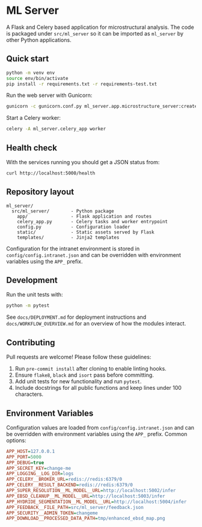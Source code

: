 # ML Server

A Flask and Celery based application for microstructural analysis.  The code is
packaged under `src/ml_server` so it can be imported as `ml_server` by other
Python applications.

## Quick start

```bash
python -m venv env
source env/bin/activate
pip install -r requirements.txt -r requirements-test.txt
```

Run the web server with Gunicorn:

```bash
gunicorn -c gunicorn.conf.py ml_server.app.microstructure_server:create_app()
```

Start a Celery worker:

```bash
celery -A ml_server.celery_app worker
```

## Health check

With the services running you should get a JSON status from:

```bash
curl http://localhost:5000/health
```

## Repository layout

```
ml_server/
  src/ml_server/        - Python package
    app/                - Flask application and routes
    celery_app.py       - Celery tasks and worker entrypoint
    config.py           - Configuration loader
    static/             - Static assets served by Flask
    templates/          - Jinja2 templates
```

Configuration for the intranet environment is stored in
`config/config.intranet.json` and can be overridden with environment variables
using the `APP_` prefix.

## Development

Run the unit tests with:

```bash
python -m pytest
```

See `docs/DEPLOYMENT.md` for deployment instructions and
`docs/WORKFLOW_OVERVIEW.md` for an overview of how the modules interact.

## Contributing

Pull requests are welcome! Please follow these guidelines:

1. Run `pre-commit install` after cloning to enable linting hooks.
2. Ensure `flake8`, `black` and `isort` pass before committing.
3. Add unit tests for new functionality and run `pytest`.
4. Include docstrings for all public functions and keep lines under 100 characters.

## Environment Variables

Configuration values are loaded from `config/config.intranet.json` and can be
overridden with environment variables using the `APP_` prefix. Common options:

```ini
APP_HOST=127.0.0.1
APP_PORT=5000
APP_DEBUG=true
APP_SECRET_KEY=change-me
APP_LOGGING__LOG_DIR=logs
APP_CELERY__BROKER_URL=redis://redis:6379/0
APP_CELERY__RESULT_BACKEND=redis://redis:6379/0
APP_SUPER_RESOLUTION__ML_MODEL__URL=http://localhost:5002/infer
APP_EBSD_CLEANUP__ML_MODEL__URL=http://localhost:5003/infer
APP_HYDRIDE_SEGMENTATION__ML_MODEL__URL=http://localhost:5004/infer
APP_FEEDBACK__FILE_PATH=src/ml_server/feedback.json
APP_SECURITY__ADMIN_TOKEN=changeme
APP_DOWNLOAD__PROCESSED_DATA_PATH=tmp/enhanced_ebsd_map.png
```
